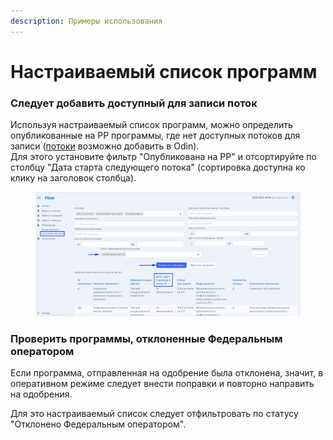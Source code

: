 ```yaml
---
description: Примеры использования
---
```


# Настраиваемый список программ

### Следует добавить доступный для записи поток

Используя настраиваемый список программ, можно определить опубликованные на РР программы, где нет доступных потоков для записи ([потоки](https://informa.gitbook.io/odin/struktura/programma/programma-dopolnitelnogo-obrazovaniya/dobavlenie-potoka-do) возможно добавить в Odin). \
Для этого установите фильтр "Опубликована на РР" и отсортируйте по столбцу "Дата старта следующего потока" (сортировка доступна ко клику на заголовок столбца).

<figure><img src="../.gitbook/assets/image (9).png" alt=""><figcaption></figcaption></figure>

### Проверить программы, отклоненные Федеральным оператором

Если программа, отправленная на одобрение была отклонена, значит, в оперативном режиме следует внести поправки и повторно направить на одобрения.&#x20;

Для это настраиваемый список следует  отфильтровать по статусу "Отклонено Федеральным оператором".

&#x20;
